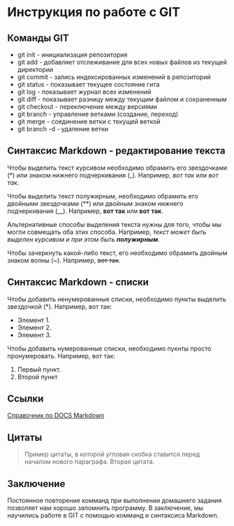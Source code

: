 # Инструкция по работе с GIT

## Команды GIT

* git init - инициализация репозитория
* git add - добавляет отслеживание для всех новых файлов из текущей директории
* git commit - запись индексированных изменений в репозиторий
* git status - показывает текущее состояние гита
* git log - показывает журнал всех изменений
* git diff - показывает разницу между текущим файлом и сохраненным 
* git checkout - переключение между версиями
* git branch - управление ветками (создание, переход)
* git merge - соединение ветки с текущей веткой
* git branch -d - удаление ветки

## Синтаксис Markdown - редактирование текста

Чтобы выделить текст курсивом необходимо обрамить его звездочками (*) или знаком нижнего подчеркивания (_). Например, *вот так* или _вот так_.

Чтобы выделить текст полужирным, необходимо обрамить его двойными звездочками (**) или двойным знаком нижнего подчеркивания (__). Например, **вот так** или __вот так__. 

Альтернативные способы выделения текста нужны для того, чтобы мы могли  совмещать оба этих способа. Например, _текст может быть выделен курсивом и при этом быть **полужирным**_.

Чтобы зачеркнуть какой-либо текст, его необходимо обрамить двойным знаком волны (~). Например, ~~вот так~~.

## Синтаксис Markdown - списки

Чтобы добавить ненумерованные списки, необходимо пункты выделить звездочкой (*). Например, вот так:
* Элемент 1.
* Элемент 2.
* Элемент 3.


Чтобы добавить нумерованные списки, необходимо пукнты просто пронумеровать. Например, вот так:
1. Первый пункт.
2. Второй пункт



## Ссылки

[Справочник по DOCS Markdown](https://docs.microsoft.com/ru-ru/contribute/markdown-reference)

## Цитаты
> Пример цитаты, в которой угловая скобка ставится перед началом нового параграфа.
 > Вторая цитата.
## Заключение

Постоянное повторение комманд при выполнении домашнего задания позволяет нам хорошо запомнить программу.
В заключение, мы научились работе в GIT с помощью комманд и синтаксиса Markdown.
